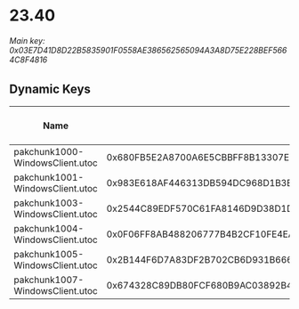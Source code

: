 # 23.40

###### *Main key: 0x03E7D41D8D22B5835901F0558AE386562565094A3A8D75E228BEF5664C8F4816*

## Dynamic Keys

| Name                            | Key                                                                | High Res Textures |
|---------------------------------|--------------------------------------------------------------------|-------------------|
| pakchunk1000-WindowsClient.utoc | 0x680FB5E2A8700A6E5CBBFF8B13307EB4B959B5C7205FB1F7376E4ACB8D4C7B7B | ❌                 |
| pakchunk1001-WindowsClient.utoc | 0x983E618AF446313DB594DC968D1B3B798AE20454D5973A08343041F434853C00 | ❌                 |
| pakchunk1003-WindowsClient.utoc | 0x2544C89EDF570C61FA8146D9D38D1DE29B4946CBA1369A4828A230F88898A3C9 | ✔️                |
| pakchunk1004-WindowsClient.utoc | 0x0F06FF8AB488206777B4B2CF10FE4EA896350F829F8DD3F8FAE3F8F87B7860EA | ✔️                |
| pakchunk1005-WindowsClient.utoc | 0x2B144F6D7A83DF2B702CB6D931B6669FE1BE823C0E5258E0FFB1CF8E3F313F4A | ✔️                |
| pakchunk1007-WindowsClient.utoc | 0x674328C89DB80FCF680B9AC03892B4F63A39FD32D5DF4CF67FE2300DE27FE064 | ✔️                |
